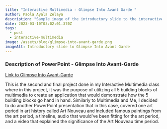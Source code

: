 ```yaml
---
title: "Interactive Multimedia - Glimpse Into Avant Garde "
author: Paola Ayala Zelaya
description: "Sample image of the introductory slide to the interactive PowerPoint "
date: 2023-03-10T03:02:01.370Z
tags:
  - post
  - interactive-multimedia
image: /assets/blog/glimpse-into-avant-garde.png
imageAlt: Introductory slide to Glimpse Into Avant Garde
---
```

### D﻿escription of PowerPoint - Glimpse Into Avant-Garde

[﻿Link to Glimpse Into Avant-Garde](https://1drv.ms/p/s!AlZJQZKp3m1Qfg_3JdVczVH_Xbs?e=zxhZIN)

T﻿his is the second and final project done in my Interactive Multimedia class where in this project, it was the purpose of utilizing all 5 building blocks of multimedia to create an application that would demonstrate how the 5 building blocks go hand in hand. Similarly to Multimedia and Me, I decided to do another PowerPoint presentation that in this case, covered one art period in art history called Art Nouveau and included famous paintings from the art period, a timeline, audio that would've been fitting for the art period, and a video that explained the significance of the Art Nouveau time period.